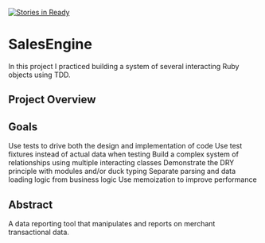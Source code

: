 [![Stories in Ready](https://badge.waffle.io/marlabrizel/sales_engine.png?label=ready&title=Ready)](https://waffle.io/marlabrizel/sales_engine)
# SalesEngine
In this project I practiced building a system of several interacting Ruby objects using TDD.

## Project Overview

## Goals

Use tests to drive both the design and implementation of code
Use test fixtures instead of actual data when testing
Build a complex system of relationships using multiple interacting classes
Demonstrate the DRY principle with modules and/or duck typing
Separate parsing and data loading logic from business logic
Use memoization to improve performance

## Abstract

A data reporting tool that manipulates and reports on merchant transactional data.
